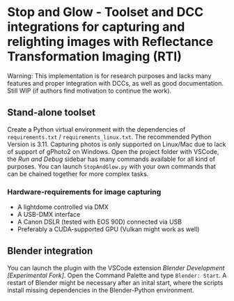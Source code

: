# Stop and Glow - Toolset and DCC integrations for capturing and relighting images with Reflectance Transformation Imaging (RTI)

Warning: This implementation is for research purposes and lacks many features and proper integration with DCCs, as well as good documentation. Still WIP (if authors find motivation to continue the work).

## Stand-alone toolset
Create a Python virtual environment with the dependencies of `requirements.txt` / `requirements_linux.txt`. The recommended Python Version is 3.11. Capturing photos is only supported on Linux/Mac due to lack of support of gPhoto2 on Windows. Open the project folder with VSCode, the _Run and Debug_ sidebar has many commands available for all kind of purposes. You can launch `StopAndGlow.py` with your own commands that can be chained together for more complex tasks.

### Hardware-requirements for image capturing
- A lightdome controlled via DMX
- A USB-DMX interface
- A Canon DSLR (tested with EOS 90D) connected via USB
- Preferably a CUDA-supported GPU (Vulkan might work as well)

## Blender integration
You can launch the plugin with the VSCode extension _Blender Development [Experimental Fork]_. Open the Command Palette and type `Blender: Start`. A restart of Blender might be necessary after an inital start, where the scripts install missing dependencies in the Blender-Python environment.
